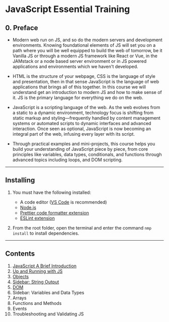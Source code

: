 # JavaScript Essential Training

## 0. Preface

- Modern web run on JS, and so do the modern servers and development environments. Knowing foundational elements of JS will set you on a path where you will be well equipped to build the web of tomorrow, be it Vanilla JS or through a modern JS framework like React or Vue, in the JAMstack or a node based server environment or in JS powered applications and environments which we haven't developed.

- HTML is the structure of your webpage, CSS is the language of style and presentation, then in that sense JavaScript is the language of web applications that brings all of this together. In this course we will understand get an introduction to modern JS and how to make sense of it. JS is the primary language for everything we do on the web.

- JavaScript is a scripting language of the web. As the web evolves from a static to a dynamic environment, technology focus is shifting from static markup and styling—frequently handled by content management systems or automated scripts to dynamic interfaces and advanced interaction. Once seen as optional, JavaScript is now becoming an integral part of the web, infusing every layer with its script.

- Through practical examples and mini-projects, this course helps you build your understanding of JavaScript piece by piece, from core principles like variables, data types, conditionals, and functions through advanced topics including loops, and DOM scripting.

---

## Installing

1. You must have the following installed:

   - A code editor ([VS Code](https://code.visualstudio.com/) is recommended)
   - [Node.js](https://nodejs.org/en/)
   - [Prettier code formatter extension](https://marketplace.visualstudio.com/items?itemName=esbenp.prettier-vscode)
   - [ESLint extension](https://marketplace.visualstudio.com/items?itemName=dbaeumer.vscode-eslint)

2. From the root folder, open the terminal and enter the command `nmp install` to install dependencies.

---
## Contents

1. [JavaScript A Brief Introduction](01_JS_A_Brief_Introduction)
2. [Up and Running with JS](https://github.com/AnmolTomer/fullstack_webdev/tree/master/03_JS_Essential_Training/02_Up_And_Running_With_JS)
3. [Objects](https://github.com/AnmolTomer/fullstack_webdev/tree/master/03_JS_Essential_Training/03_Objects)
4. [Sidebar: String Output](https://github.com/AnmolTomer/fullstack_webdev/tree/master/03_JS_Essential_Training/04_Sidebar_String_Output)
5. [DOM](https://github.com/AnmolTomer/fullstack_webdev/tree/master/03_JS_Essential_Training/05_DOM)
6. Sidebar: Variables and Data Types
7. Arrays
8. Functions and Methods
9. Events
10. Troubleshooting and Validating JS
